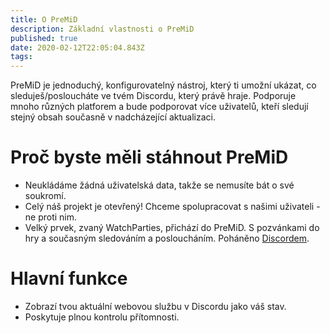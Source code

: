 ```yaml
---
title: O PreMiD
description: Základní vlastnosti o PreMiD
published: true
date: 2020-02-12T22:05:04.843Z
tags:
---
```


PreMiD je jednoduchý, konfigurovatelný nástroj, který ti umožní ukázat, co sleduješ/posloucháte ve tvém Discordu, který právě hraje. Podporuje mnoho různých platforem a bude podporovat více uživatelů, kteří sledují stejný obsah současně v nadcházející aktualizaci.

# Proč byste měli stáhnout PreMiD
- Neukládáme žádná uživatelská data, takže se nemusíte bát o své soukromí.
- Celý náš projekt je otevřený! Chceme spolupracovat s našimi uživateli - ne proti nim.
- Velký prvek, zvaný WatchParties, přichází do PreMiD. S pozvánkami do hry a současným sledováním a posloucháním. Poháněno [Discordem](https://discordapp.com/).

# Hlavní funkce
- Zobrazí tvou aktuální webovou službu v Discordu jako váš stav.
- Poskytuje plnou kontrolu přítomnosti.